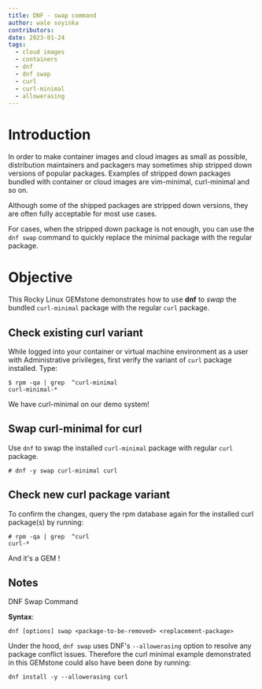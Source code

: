 ```yaml
---
title: DNF - swap command
author: wale soyinka
contributors:
date: 2023-01-24
tags:
  - cloud images
  - containers
  - dnf
  - dnf swap
  - curl
  - curl-minimal
  - allowerasing
---
```



# Introduction

In order to make container images and cloud images as small as possible, distribution maintainers and packagers may sometimes ship stripped down versions of popular packages. Examples of stripped down packages bundled with container or cloud images are vim-minimal, curl-minimal and so on.

Although some of the shipped packages are stripped down versions, they are often fully acceptable for most use cases.

For cases, when the stripped down package is not enough, you can use the `dnf swap` command to quickly replace the minimal package with the regular package.

# Objective

This Rocky Linux GEMstone demonstrates how to use **dnf** to _swap_ the bundled `curl-minimal` package with the regular `curl` package.


## Check existing curl variant

While logged into your container or virtual machine environment as a user with Administrative privileges, first verify the variant of `curl` package installed. Type:

```
$ rpm -qa | grep  ^curl-minimal
curl-minimal-*
```

We have curl-minimal on our demo system!


## Swap curl-minimal for curl

Use `dnf` to swap the installed `curl-minimal` package with regular `curl` package.

```
# dnf -y swap curl-minimal curl

```

## Check new curl package variant

To confirm the changes, query the rpm database again for the installed curl package(s) by running:

```
# rpm -qa | grep  ^curl
curl-*
```


And it's a GEM !


## Notes

DNF Swap Command

**Syntax**:

```
dnf [options] swap <package-to-be-removed> <replacement-package>
```

Under the hood, `dnf swap` uses DNF's `--allowerasing` option to resolve any package conflict issues. Therefore the curl minimal example demonstrated in this GEMstone could also have been done by running:


```
dnf install -y --allowerasing curl
```



